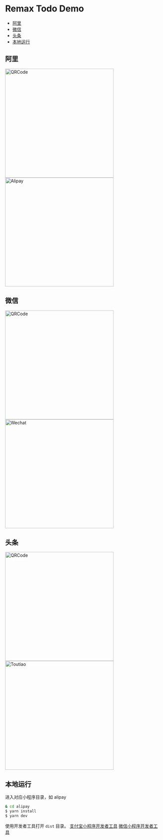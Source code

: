 # Remax Todo Demo

- [阿里](#阿里)
- [微信](#微信)
- [头条](#头条)
- [本地运行](#本地运行)

## 阿里

<img src="https://gw.alipayobjects.com/mdn/rms_b5fcc5/afts/img/A*WDPmSo4iuoMAAAAAAAAAAABkARQnAQ" alt="QRCode" width="350"/>

<img src="https://user-images.githubusercontent.com/465125/60393937-5d353300-9b4f-11e9-9f55-12a64454231b.PNG" alt="Alipay" width="350"/>

## 微信

<img src="https://user-images.githubusercontent.com/6788752/62823927-a86c4800-bbc9-11e9-9ad6-b1099577c768.png" alt="QRCode" width="350"/>

<img src="https://gw.alipayobjects.com/mdn/rms_b5fcc5/afts/img/A*NPtMTaUQrZIAAAAAAAAAAABkARQnAQ" alt="Wechat" width="350"/>

## 头条

<img src="http://p3.pstatp.com/origin/2b28700007277f5dc75a8" alt="QRCode" width="350" />

<img src="https://gw.alipayobjects.com/mdn/rms_b5fcc5/afts/img/A*L3wgS6_6H4YAAAAAAAAAAABkARQnAQ" alt="Toutiao" width="350">

## 本地运行

进入对应小程序目录，如 alipay

```bash
& cd alipay
$ yarn install
$ yarn dev
```

使用开发者工具打开 `dist` 目录。
[支付宝小程序开发者工具](https://docs.alipay.com/mini/ide/download)
[微信小程序开发者工具](https://developers.weixin.qq.com/miniprogram/dev/devtools/download.html)
